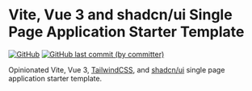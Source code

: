 # Vite, Vue 3 and shadcn/ui Single Page Application Starter Template

<p>
  <a href="./LICENSE">
  <img alt="GitHub" src="https://img.shields.io/github/license/acfatah/vue-shadcn-spa?style=flat-square"></a>

  <a href="https://github.com/acfatah/vue-shadcn-spa/commits/main">
  <img alt="GitHub last commit (by committer)" src="https://img.shields.io/github/last-commit/acfatah/vue-shadcn-spa?display_timestamp=committer&style=flat-square"></a>
</p>

Opinionated Vite, Vue 3, [TailwindCSS](https://tailwindcss.com/), and [shadcn/ui](https://ui.shadcn.com/) single page application starter template.
